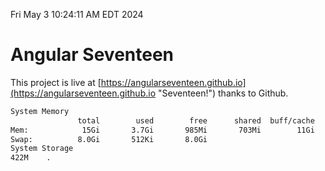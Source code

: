 Fri May  3 10:24:11 AM EDT 2024

# Angular Seventeen


This project is live at [https://angularseventeen.github.io](https://angularseventeen.github.io "Seventeen!") thanks to Github.

```bash
System Memory
               total        used        free      shared  buff/cache   available
Mem:            15Gi       3.7Gi       985Mi       703Mi        11Gi        11Gi
Swap:          8.0Gi       512Ki       8.0Gi
System Storage
422M	.
